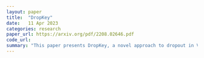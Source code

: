 ```yaml
---
layout: paper
title:  "DropKey"
date:   11 Apr 2023
categories: research
paper_url: https://arxiv.org/pdf/2208.02646.pdf
code_url: 
summary: "This paper presents DropKey, a novel approach to dropout in Vision Transformer's self-attention layers, addressing three main aspects ignored by previous studies. Firstly, it introduces a dropout-before-softmax scheme by applying dropout to the Key before attention matrix calculation, maintaining regularization and attention weight probability features. Secondly, it proposes a decreasing drop ratio schedule across layers to balance feature retention and prevent overfitting. Thirdly, it evaluates the necessity of structured dropout, like in CNNs, and concludes it's not essential for Vision Transformers. DropKey, combining key-targeted dropout and a decreasing ratio, enhances Vision Transformer performance across various architectures and tasks, including image classification, object detection, and human-object interaction, as demonstrated through extensive experiments."
---
```


